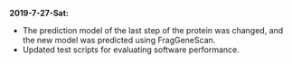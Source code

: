 **2019-7-27-Sat:**
 - The prediction model of the last step of the protein was changed, and the new model was predicted using FragGeneScan.
 - Updated test scripts for evaluating software performance.
###
